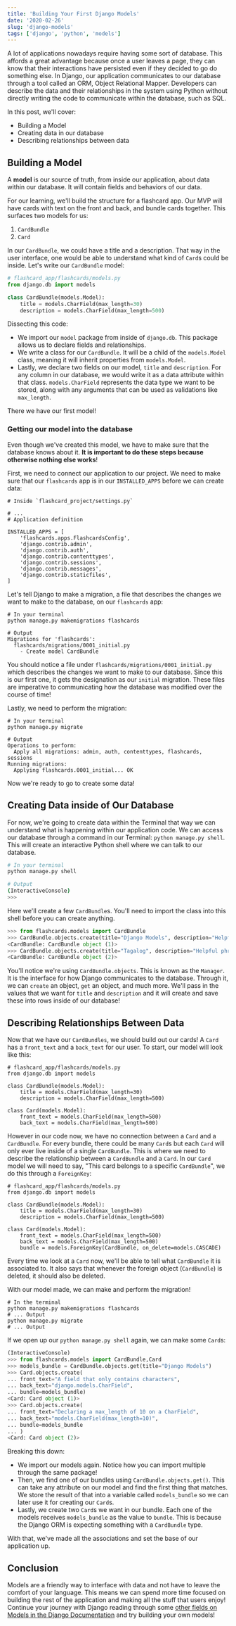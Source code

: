 ```yaml
---
title: 'Building Your First Django Models'
date: '2020-02-26'
slug: 'django-models'
tags: ['django', 'python', 'models']
---
```


A lot of applications nowadays require having some sort of database. This affords a great advantage because once a user leaves a page, they can know that their interactions have persisted even if they decided to go do something else. In Django, our application communicates to our database through a tool called an ORM, Object Relational Mapper. Developers can describe the data and their relationships in the system using Python without directly writing the code to communicate within the database, such as SQL.

In this post, we'll cover:

- Building a Model
- Creating data in our database
- Describing relationships between data

## Building a Model

A **model** is our source of truth, from inside our application, about data within our database. It will contain fields and behaviors of our data.

For our learning, we'll build the structure for a flashcard app. Our MVP will have cards with text on the front and back, and bundle cards together. This surfaces two models for us:

1. `CardBundle`
2. `Card`

In our `CardBundle`, we could have a title and a description. That way in the user interface, one would be able to understand what kind of `Card`s could be inside. Let's write our `CardBundle` model:

```python
# flashcard_app/flashcards/models.py
from django.db import models

class CardBundle(models.Model):
	title = models.CharField(max_length=30)
	description = models.CharField(max_length=500)
```

Dissecting this code:

- We import our `model` package from inside of `django.db`. This package allows us to declare fields and relationships.
- We write a class for our `CardBundle`. It will be a child of the `models.Model` class, meaning it will inherit properties from `models.Model`.
- Lastly, we declare two fields on our model, `title` and `description`. For any column in our database, we would write it as a data attribute within that class. `models.CharField` represents the data type we want to be stored, along with any arguments that can be used as validations like `max_length`.

There we have our first model!

### Getting our model into the database

Even though we've created this model, we have to make sure that the database knows about it. **It is important to do these steps because otherwise nothing else works**!

First, we need to connect our application to our project. We need to make sure that our `flashcards` app is in our `INSTALLED_APPS` before we can create data:

```python{7}
# Inside `flashcard_project/settings.py`

# ...
# Application definition

INSTALLED_APPS = [
    'flashcards.apps.FlashcardsConfig',
    'django.contrib.admin',
    'django.contrib.auth',
    'django.contrib.contenttypes',
    'django.contrib.sessions',
    'django.contrib.messages',
    'django.contrib.staticfiles',
]
```

Let's tell Django to make a migration, a file that describes the changes we want to make to the database, on our `flashcards` app:

```shell
# In your terminal
python manage.py makemigrations flashcards

# Output
Migrations for 'flashcards':
  flashcards/migrations/0001_initial.py
    - Create model CardBundle
```

You should notice a file under `flashcards/migrations/0001_initial.py` which describes the changes we want to make to our database. Since this is our first one, it gets the designation as our `initial` migration. These files are imperative to communicating how the database was modified over the course of time!

Lastly, we need to perform the migration:

```shell
# In your terminal
python manage.py migrate

# Output
Operations to perform:
  Apply all migrations: admin, auth, contenttypes, flashcards, sessions
Running migrations:
  Applying flashcards.0001_initial... OK
```

Now we're ready to go to create some data!

## Creating Data inside of Our Database

For now, we're going to create data within the Terminal that way we can understand what is happening within our application code. We can access our database through a command in our Terminal: `python manage.py shell`. This will create an interactive Python shell where we can talk to our database.

```bash
# In your terminal
python manage.py shell

# Output
(InteractiveConsole)
>>>
```

Here we'll create a few `CardBundle`s. You'll need to import the class into this shell before you can create anything.

```python
>>> from flashcards.models import CardBundle
>>> CardBundle.objects.create(title="Django Models", description="Helpful tips for Django Models")
<CardBundle: CardBundle object (1)>
>>> CardBundle.objects.create(title="Tagalog", description="Helpful phrases for new language")
<CardBundle: CardBundle object (2)>
```

You'll notice we're using `CardBundle.objects`. This is known as the `Manager`. It is the interface for how Django communicates to the database. Through it, we can `create` an object, `get` an object, and much more. We'll pass in the values that we want for `title` and `description` and it will create and save these into rows inside of our database!

## Describing Relationships Between Data

Now that we have our `CardBundles`, we should build out our cards! A `Card` has a `front_text` and a `back_text` for our user. To start, our model will look like this:

```python{8-10}
# flashcard_app/flashcards/models.py
from django.db import models

class CardBundle(models.Model):
	title = models.CharField(max_length=30)
	description = models.CharField(max_length=500)

class Card(models.Model):
	front_text = models.CharField(max_length=500)
	back_text = models.CharField(max_length=500)
```

However in our code now, we have no connection between a `Card` and a `CardBundle`. For every bundle, there could be many `Card`s but each `Card` will only ever live inside of a single `CardBundle`. This is where we need to describe the relationship between a `CardBundle` and a `Card`. In our `Card` model we will need to say, "This card belongs to a specific `CardBundle`", we do this through a `ForeignKey`:

```python{11}
# flashcard_app/flashcards/models.py
from django.db import models

class CardBundle(models.Model):
	title = models.CharField(max_length=30)
	description = models.CharField(max_length=500)

class Card(models.Model):
	front_text = models.CharField(max_length=500)
	back_text = models.CharField(max_length=500)
	bundle = models.ForeignKey(CardBundle, on_delete=models.CASCADE)
```

Every time we look at a `Card` now, we'll be able to tell what `CardBundle` it is associated to. It also says that whenever the foreign object (`CardBundle`) is deleted, it should also be deleted.

With our model made, we can make and perform the migration!

```shell
# In the terminal
python manage.py makemigrations flashcards
# ... Output
python manage.py migrate
# ... Output
```

If we open up our `python manage.py shell` again, we can make some `Card`s:

```python
(InteractiveConsole)
>>> from flashcards.models import CardBundle,Card
>>> models_bundle = CardBundle.objects.get(title="Django Models")
>>> Card.objects.create(
... front_text="A field that only contains characters",
... back_text="django.models.CharField",
... bundle=models_bundle)
<Card: Card object (1)>
>>> Card.objects.create(
... front_text="Declaring a max_length of 10 on a CharField",
... back_text="models.CharField(max_length=10)",
... bundle=models_bundle
... )
<Card: Card object (2)>
```

Breaking this down:

- We import our models again. Notice how you can import multiple through the same package!
- Then, we find one of our bundles using `CardBundle.objects.get()`. This can take any attribute on our model and find the first thing that matches. We store the result of that into a variable called `models_bundle` so we can later use it for creating our `Card`s.
- Lastly, we create two `Card`s we want in our bundle. Each one of the models receives `models_bundle` as the value to `bundle`. This is because the Django ORM is expecting something with a `CardBundle` type.

With that, we've made all the associations and set the base of our application up.

## Conclusion

Models are a friendly way to interface with data and not have to leave the comfort of your language. This means we can spend more time focused on building the rest of the application and making all the stuff that users enjoy! Continue your journey with Django reading through some [other fields on Models in the Django Documentation](https://docs.djangoproject.com/en/3.0/ref/models/fields/#module-django.db.models.fields) and try building your own models!
